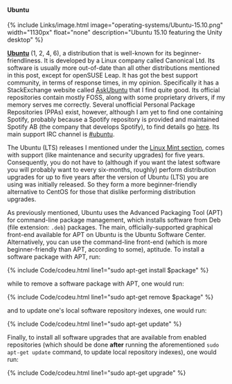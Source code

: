 #### Ubuntu
{% include Links/image.html image="operating-systems/Ubuntu-15.10.png" width="1130px" float="none" description="Ubuntu 15.10 featuring the Unity desktop" %}

[**Ubuntu**](http://ubuntu.com) (1, 2, 4, 6), a distribution that is well-known for its beginner-friendliness. It is developed by a Linux company called Canonical Ltd. Its software is usually more out-of-date than all other distributions mentioned in this post, except for openSUSE Leap. It has got the best support community, in terms of response times, in my opinion. Specifically it has a StackExchange website called [AskUbuntu](http://askubuntu.com) that I find quite good. Its official repositories contain mostly FOSS, along with some proprietary drivers, if my memory serves me correctly. Several unofficial Personal Package Repositories (PPAs) exist, however, although I am yet to find one containing Spotify, probably because a Spotify repository is provided and maintained Spotify AB (the company that develops Spotify), to find details go [here](https://www.spotify.com/uk/download/). Its main support IRC channel is [#ubuntu](irc://irc.freenode.net/ubuntu).

The Ubuntu (LTS) releases I mentioned under the [Linux Mint section](#linux-mint), comes with support (like maintenance and security upgrades) for five years. Consequently, you do not have to (although if you want the latest software you will probably want to every six-months, roughly) perform distribution upgrades for up to five years after the version of Ubuntu (LTS) you are using was initially released. So they form a more beginner-friendly alternative to CentOS for those that dislike performing distribution upgrades.

As previously mentioned, Ubuntu uses the Advanced Packaging Tool (APT) for command-line package management, which installs software from Deb (file extension: `.deb`) packages. The main, officially-supported graphical front-end available for APT on Ubuntu is the Ubuntu Software Center. Alternatively, you can use the command-line front-end (which is more beginner-friendly than APT, according to some), aptitude. To install a software package with APT, run:

{% include Code/codeu.html line1="sudo apt-get install $package" %}

while to remove a software package with APT, one would run:

{% include Code/codeu.html line1="sudo apt-get remove $package" %}

and to update one's local software repository indexes, one would run:

{% include Code/codeu.html line1="sudo apt-get update" %}

Finally, to install all software upgrades that are available from enabled repositories (which should be done **after** running the aforementioned `sudo apt-get update` command, to update local repository indexes), one would run:

{% include Code/codeu.html line1="sudo apt-get upgrade" %}
